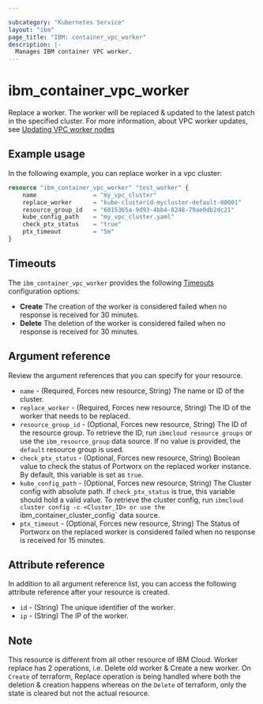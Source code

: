 ```yaml
---

subcategory: "Kubernetes Service"
layout: "ibm"
page_title: "IBM: container_vpc_worker"
description: |-
  Manages IBM container VPC worker.
---
```


# ibm_container_vpc_worker

Replace a worker. The worker will be replaced & updated to the latest patch in the specified cluster. For more information, about VPC worker updates, see [Updating VPC worker nodes](https://cloud.ibm.com/docs/containers?topic=containers-update&interface=ui#vpc_worker_node)


## Example usage
In the following example, you can replace worker in a vpc cluster:

```terraform
resource "ibm_container_vpc_worker" "test_worker" {
    name                = "my_vpc_cluster"
    replace_worker      = "kube-clusterid-mycluster-default-00001"
    resource_group_id   = "6015365a-9d93-4bb4-8248-79ae0db2dc21"
    kube_config_path    = "my_vpc_cluster.yaml"
    check_ptx_status    = "true"
    ptx_timeout         = "5m"
}
```

## Timeouts

The `ibm_container_vpc_worker` provides the following [Timeouts](https://www.terraform.io/docs/language/resources/syntax.html) configuration options:

- **Create** The creation of the worker is considered failed when no response is received for 30 minutes. 
- **Delete** The deletion of the worker is considered failed when no response is received for 30 minutes. 

## Argument reference
Review the argument references that you can specify for your resource. 

- `name` - (Required, Forces new resource, String) The name or ID of the cluster.
- `replace_worker` - (Required, Forces new resource, String) The ID of the worker that needs to be replaced.
- `resource_group_id` - (Optional, Forces new resource, String) The ID of the resource group. To retrieve the ID, run `ibmcloud resource groups` or use the `ibm_resource_group` data source. If no value is provided, the `default` resource group is used.
- `check_ptx_status` - (Optional, Forces new resource, String) Boolean value to check the status of Portworx on the replaced worker instance. By default, this variable is set as `true`.
- `kube_config_path` - (Optional, Forces new resource, String) The Cluster config with absolute path. If `check_ptx_status` is true, this variable should hold a valid value. To retrieve the cluster config, run `ibmcloud cluster config -c <Cluster_ID> or use the `ibm_container_cluster_config` data source.
- `ptx_timeout` - (Optional, Forces new resource, String) The Status of Portworx on the replaced worker is considered failed when no response is received for 15 minutes.

## Attribute reference
In addition to all argument reference list, you can access the following attribute reference after your resource is created.

- `id` - (String) The unique identifier of the worker.
- `ip` - (String) The IP of the worker.

## Note
This resource is different from all other resource of IBM Cloud. Worker replace has 2 operations, i.e. Delete old worker & Create a new worker. On `Create` of terraform, Replace operation is being handled where both the deletion & creation happens whereas on the `Delete` of terraform, only the state is cleared but not the actual resource.
